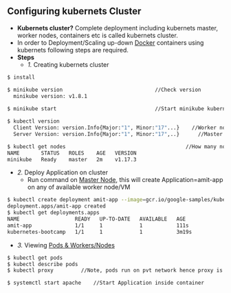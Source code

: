 ## Configuring kubernets Cluster
- **Kubernets cluster?** Complete deployment including kubernets master, worker nodes, containers etc is called kubernets cluster.
- In order to Deployment/Scaling up-down [Docker](/System-Design/Concepts/All_About_Containers/Docker/What_is_Docker.md) containers using kubernets following steps are required.
- **Steps**
  - *1.* Creating kubernets cluster
```bash
$ install

$ minikube version                              //Check version
  minikube version: v1.8.1
  
$ minikube start                                //Start minikube kubernets cluster

$ kubectl version
  Client Version: version.Info{Major:"1", Minor:"17"...}    //Worker node version
  Server Version: version.Info{Major:"1", Minor:"17",..}      //Master node version

$ kubectl get nodes                                       //How many nodes are in kubernetes cluster
NAME       STATUS   ROLES    AGE   VERSION
minikube   Ready    master   2m    v1.17.3
```
  - *2.* Deploy Application on cluster
    - Run command on [Master Node](/System-Design/Concepts/All_About_Containers/Container_Orchestration/Kubernets/Architecture/README.md), this will create Application=amit-app on any of available worker node/VM
```bash
$ kubectl create deployment amit-app --image=gcr.io/google-samples/kubernetes-bootcamp:v1
deployment.apps/amit-app created
$ kubectl get deployments.apps 
NAME                  READY   UP-TO-DATE   AVAILABLE   AGE
amit-app              1/1     1            1           111s
kubernetes-bootcamp   1/1     1            1           3m19s
```
  - *3.* Viewing [Pods & Workers/Nodes](/System-Design/Concepts/All_About_Containers/Container_Orchestration/Kubernets/Architecture/README.md)
```bash
$ kubectl get pods
$ kubectl describe pods
$ kubectl proxy         //Note, pods run on pvt network hence proxy is needed to communicate with them.

$ systemctl start apache    //Start Application inside container
```

